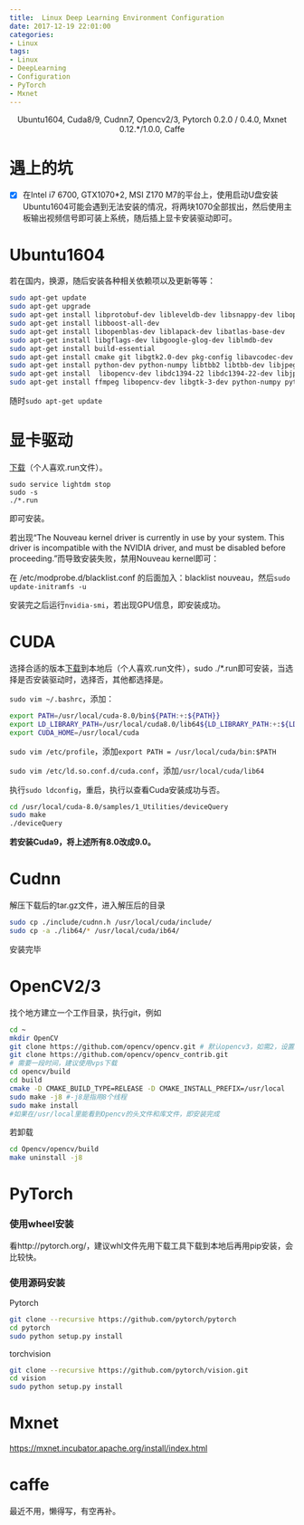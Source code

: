 ```yaml
---
title:  Linux Deep Learning Environment Configuration
date: 2017-12-19 22:01:00
categories:
- Linux
tags:
- Linux
- DeepLearning
- Configuration
- PyTorch
- Mxnet
---
```


<center>Ubuntu1604, Cuda8/9, Cudnn7, Opencv2/3, Pytorch 0.2.0 / 0.4.0, Mxnet 0.12.*/1.0.0, Caffe</center>

<!-- more -->

# 遇上的坑

- [x] 在Intel i7 6700, GTX1070*2, MSI Z170 M7的平台上，使用启动U盘安装Ubuntu1604可能会遇到无法安装的情况，将两块1070全部拔出，然后使用主板输出视频信号即可装上系统，随后插上显卡安装驱动即可。

# Ubuntu1604
若在国内，换源，随后安装各种相关依赖项以及更新等等：

```bash
sudo apt-get update
sudo apt-get upgrade
sudo apt-get install libprotobuf-dev libleveldb-dev libsnappy-dev libopencv-dev libhdf5-serial-dev protobuf-compiler  
sudo apt-get install libboost-all-dev 
sudo apt-get install libopenblas-dev liblapack-dev libatlas-base-dev 
sudo apt-get install libgflags-dev libgoogle-glog-dev liblmdb-dev
sudo apt-get install build-essential
sudo apt-get install cmake git libgtk2.0-dev pkg-config libavcodec-dev libavformat-dev libswscale-dev
sudo apt-get install python-dev python-numpy libtbb2 libtbb-dev libjpeg-dev libpng-dev libtiff-dev libjasper-dev libdc1394-22-dev
sudo apt-get install  libopencv-dev libdc1394-22 libdc1394-22-dev libjpeg-dev libpng12-dev libtiff5-dev libjasper-dev libavcodec-dev libavformat-dev libswscale-dev libxine2-dev libgstreamer0.10-dev libgstreamer-plugins-base0.10-dev libv4l-dev libtbb-dev libqt4-dev libfaac-dev libmp3lame-dev libopencore-amrnb-dev libopencore-amrwb-dev libtheora-dev libvorbis-dev libxvidcore-dev x264 v4l-utils unzip
sudo apt-get install ffmpeg libopencv-dev libgtk-3-dev python-numpy python3-numpy libdc1394-22 libdc1394-22-dev libjpeg-dev libpng12-dev libtiff5-dev libjasper-dev libavcodec-dev libavformat-dev libswscale-dev libxine2-dev libgstreamer1.0-dev libgstreamer-plugins-base1.0-dev libv4l-dev libtbb-dev qtbase5-dev libfaac-dev libmp3lame-dev libopencore-amrnb-dev
```

随时`sudo apt-get update`

# 显卡驱动

[下载](http://www.nvidia.cn/Download/index.aspx?lang=cn)（个人喜欢.run文件）。

```
sudo service lightdm stop
sudo -s
./*.run
```

即可安装。

若出现“The Nouveau kernel driver is currently in use by your system. This driver is incompatible with the NVIDIA driver, and must be disabled before proceeding.”而导致安装失败，禁用Nouveau kernel即可：

在 /etc/modprobe.d/blacklist.conf 的后面加入：blacklist nouveau，然后`sudo update-initramfs -u`

安装完之后运行`nvidia-smi`，若出现GPU信息，即安装成功。

# CUDA

选择合适的版本[下载](https://developer.nvidia.com/cuda-downloads)到本地后（个人喜欢.run文件），sudo ./*.run即可安装，当选择是否安装驱动时，选择否，其他都选择是。

`sudo vim ~/.bashrc`，添加：

```bash
export PATH=/usr/local/cuda-8.0/bin${PATH:+:${PATH}}
export LD_LIBRARY_PATH=/usr/local/cuda8.0/lib64${LD_LIBRARY_PATH:+:${LD_LIBRARY_PATH}}
export CUDA_HOME=/usr/local/cuda
```

`sudo vim /etc/profile`，添加`export PATH = /usr/local/cuda/bin:$PATH`

`sudo vim /etc/ld.so.conf.d/cuda.conf`，添加`/usr/local/cuda/lib64`

执行`sudo ldconfig`，重启，执行以查看Cuda安装成功与否。

```bash
cd /usr/local/cuda-8.0/samples/1_Utilities/deviceQuery 
sudo make  
./deviceQuery
```

**若安装Cuda9，将上述所有8.0改成9.0。**

# Cudnn

解压下载后的tar.gz文件，进入解压后的目录

```bash
sudo cp ./include/cudnn.h /usr/local/cuda/include/
sudo cp -a ./lib64/* /usr/local/cuda/ib64/
```

安装完毕

# OpenCV2/3

找个地方建立一个工作目录，执行git，例如

```bash
cd ~
mkdir OpenCV
git clone https://github.com/opencv/opencv.git # 默认opencv3，如需2，设置branch
git clone https://github.com/opencv/opencv_contrib.git
# 需要一段时间，建议使用vps下载
cd opencv/build
cd build
cmake -D CMAKE_BUILD_TYPE=RELEASE -D CMAKE_INSTALL_PREFIX=/usr/local   ..
sudo make -j8 #-j8是指用8个线程
sudo make install
#如果在/usr/local里能看到Opencv的头文件和库文件，即安装完成
```

若卸载
```bash
cd Opencv/opencv/build
make uninstall -j8
```

# PyTorch

### 使用wheel安装

看http://pytorch.org/，建议whl文件先用下载工具下载到本地后再用pip安装，会比较快。

### 使用源码安装

Pytorch

```bash
git clone --recursive https://github.com/pytorch/pytorch
cd pytorch
sudo python setup.py install
```

torchvision

```bash
git clone --recursive https://github.com/pytorch/vision.git
cd vision
sudo python setup.py install
```

# Mxnet

https://mxnet.incubator.apache.org/install/index.html

# caffe

最近不用，懒得写，有空再补。

